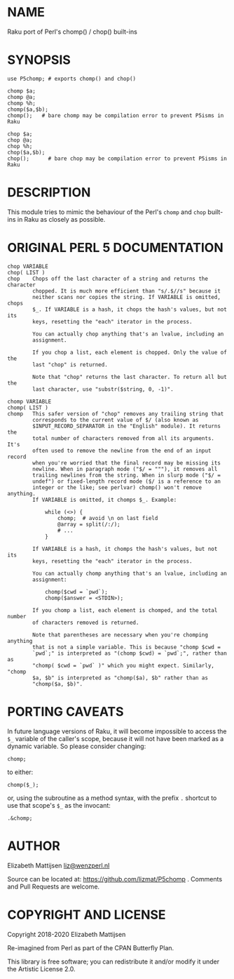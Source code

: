 NAME
====

Raku port of Perl's chomp() / chop() built-ins

SYNOPSIS
========

    use P5chomp; # exports chomp() and chop()

    chomp $a;
    chomp @a;
    chomp %h;
    chomp($a,$b);
    chomp();   # bare chomp may be compilation error to prevent P5isms in Raku

    chop $a;
    chop @a;
    chop %h;
    chop($a,$b);
    chop();      # bare chop may be compilation error to prevent P5isms in Raku

DESCRIPTION
===========

This module tries to mimic the behaviour of the Perl's `chomp` and `chop` built-ins in Raku as closely as possible.

ORIGINAL PERL 5 DOCUMENTATION
=============================

    chop VARIABLE
    chop( LIST )
    chop    Chops off the last character of a string and returns the character
            chopped. It is much more efficient than "s/.$//s" because it
            neither scans nor copies the string. If VARIABLE is omitted, chops
            $_. If VARIABLE is a hash, it chops the hash's values, but not its
            keys, resetting the "each" iterator in the process.

            You can actually chop anything that's an lvalue, including an
            assignment.

            If you chop a list, each element is chopped. Only the value of the
            last "chop" is returned.

            Note that "chop" returns the last character. To return all but the
            last character, use "substr($string, 0, -1)".

    chomp VARIABLE
    chomp( LIST )
    chomp   This safer version of "chop" removes any trailing string that
            corresponds to the current value of $/ (also known as
            $INPUT_RECORD_SEPARATOR in the "English" module). It returns the
            total number of characters removed from all its arguments. It's
            often used to remove the newline from the end of an input record
            when you're worried that the final record may be missing its
            newline. When in paragraph mode ("$/ = """), it removes all
            trailing newlines from the string. When in slurp mode ("$/ =
            undef") or fixed-length record mode ($/ is a reference to an
            integer or the like; see perlvar) chomp() won't remove anything.
            If VARIABLE is omitted, it chomps $_. Example:

                while (<>) {
                    chomp;  # avoid \n on last field
                    @array = split(/:/);
                    # ...
                }

            If VARIABLE is a hash, it chomps the hash's values, but not its
            keys, resetting the "each" iterator in the process.

            You can actually chomp anything that's an lvalue, including an
            assignment:

                chomp($cwd = `pwd`);
                chomp($answer = <STDIN>);

            If you chomp a list, each element is chomped, and the total number
            of characters removed is returned.

            Note that parentheses are necessary when you're chomping anything
            that is not a simple variable. This is because "chomp $cwd =
            `pwd`;" is interpreted as "(chomp $cwd) = `pwd`;", rather than as
            "chomp( $cwd = `pwd` )" which you might expect. Similarly, "chomp
            $a, $b" is interpreted as "chomp($a), $b" rather than as
            "chomp($a, $b)".

PORTING CAVEATS
===============

In future language versions of Raku, it will become impossible to access the `$_` variable of the caller's scope, because it will not have been marked as a dynamic variable. So please consider changing:

    chomp;

to either:

    chomp($_);

or, using the subroutine as a method syntax, with the prefix `.` shortcut to use that scope's `$_` as the invocant:

    .&chomp;

AUTHOR
======

Elizabeth Mattijsen <liz@wenzperl.nl>

Source can be located at: https://github.com/lizmat/P5chomp . Comments and Pull Requests are welcome.

COPYRIGHT AND LICENSE
=====================

Copyright 2018-2020 Elizabeth Mattijsen

Re-imagined from Perl as part of the CPAN Butterfly Plan.

This library is free software; you can redistribute it and/or modify it under the Artistic License 2.0.

